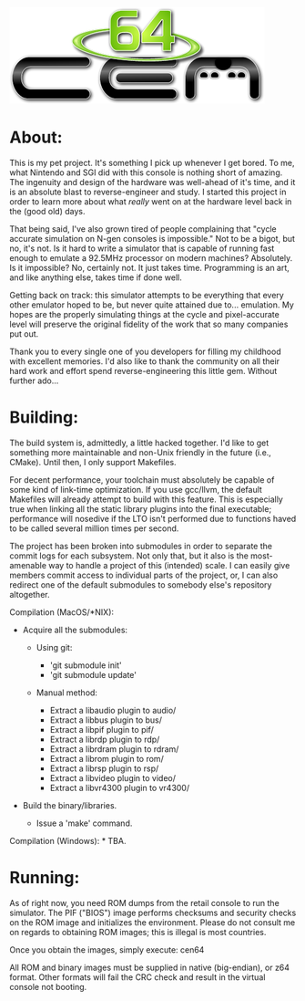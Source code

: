 ![CEN64 Banner](/assets/logo.png)

# About:
This is my pet project. It's something I pick up whenever I get bored. To me,
what Nintendo and SGI did with this console is nothing short of amazing. The
ingenuity and design of the hardware was well-ahead of it's time, and it is
an absolute blast to reverse-engineer and study. I started this project in
order to learn more about what _really_ went on at the hardware level back in
the (good old) days.

That being said, I've also grown tired of people complaining that "cycle
accurate simulation on N-gen consoles is impossible." Not to be a bigot, but
no, it's not. Is it hard to write a simulator that is capable of running fast
enough to emulate a 92.5MHz processor on modern machines? Absolutely. Is it
impossible? No, certainly not. It just takes time. Programming is an art,
and like anything else, takes time if done well.

Getting back on track: this simulator attempts to be everything that every
other emulator hoped to be, but never quite attained due to... emulation. My
hopes are the properly simulating things at the cycle and pixel-accurate level
will preserve the original fidelity of the work that so many companies put
out.

Thank you to every single one of you developers for filling my childhood
with excellent memories. I'd also like to thank the community on all their
hard work and effort spend reverse-engineering this little gem. Without
further ado...

# Building:
The build system is, admittedly, a little hacked together. I'd like to get
something more maintainable and non-Unix friendly in the future (i.e., CMake).
Until then, I only support Makefiles.

For decent performance, your toolchain must absolutely be capable of some
kind of link-time optimization. If you use gcc/llvm, the default Makefiles
will already attempt to build with this feature. This is especially true when
linking all the static library plugins into the final executable; performance
will nosedive if the LTO isn't performed due to functions haved to be called
several million times per second.

The project has been broken into submodules in order to separate the commit
logs for each subsystem. Not only that, but it also is the most-amenable
way to handle a project of this (intended) scale. I can easily give members
commit access to individual parts of the project, or, I can also redirect one
of the default submodules to somebody else's repository altogether.

Compilation (MacOS/*NIX):
  * Acquire all the submodules:

    * Using git:
      * 'git submodule init'
      * 'git submodule update'

    * Manual method:
      * Extract a libaudio plugin to audio/
      * Extract a libbus plugin to bus/
      * Extract a libpif plugin to pif/
      * Extract a librdp plugin to rdp/
      * Extract a librdram plugin to rdram/
      * Extract a librom plugin to rom/
      * Extract a librsp plugin to rsp/
      * Extract a libvideo plugin to video/
      * Extract a libvr4300 plugin to vr4300/

  * Build the binary/libraries.
    * Issue a 'make' command.

Compilation (Windows):
    * TBA.

#  Running:
As of right now, you need ROM dumps from the retail console to run the
simulator. The PIF ("BIOS") image performs checksums and security checks on
the ROM image and initializes the environment. Please do not consult me on
regards to obtaining ROM images; this is illegal is most countries.

Once you obtain the images, simply execute:
cen64 <pifrom> <rom>

All ROM and binary images must be supplied in native (big-endian), or z64
format. Other formats will fail the CRC check and result in the virtual
console not booting.

